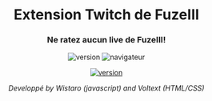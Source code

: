 <h1 align="center">Extension Twitch de FuzeIII</h1>
<h3 align="center">Ne ratez aucun live de FuzeIII!</h3>
<p align="center"><img src="https://img.shields.io/github/manifest-json/v/Wistaro/Chrome-Extension--Twitch-FuzeIII" alt="version"> <img src="https://img.shields.io/badge/Navigateur%20compatible%20-Google%20Chrome-blue" alt="navigateur"> </p>

<p align="center"><a href="https://github.com/Wistaro/Chrome-Extension--Twitch-FuzeIII/releases/latest"><img src="https://img.shields.io/badge/T%C3%A9l%C3%A9charger-Derni%C3%A8re%20version-brightgreen?style=for-the-badge" alt="version"></a> </p>

<p align="center" style="font-style: italic;">Developpé  by Wistaro (javascript) and Voltext (HTML/CSS)</p>


